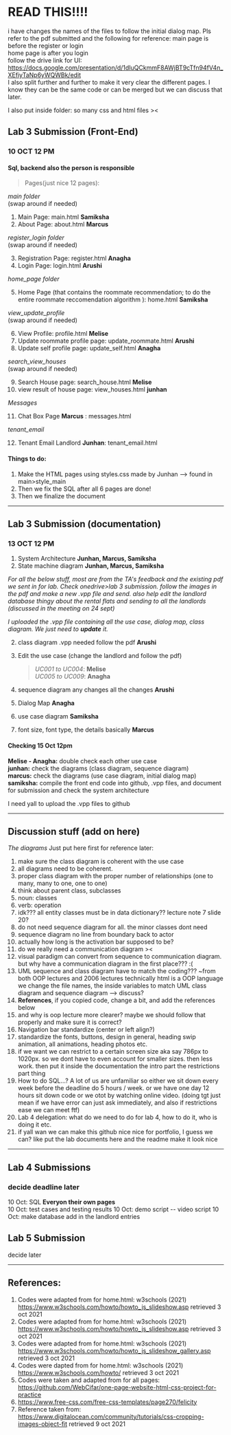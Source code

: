 # READ THIS!!!!
i have changes the names of the files to follow the initial dialog map. Pls refer to the pdf submitted and the following for reference: 
main page is before the register or login <br>
home page is after you login <br>
follow the drive link for UI: <br>
https://docs.google.com/presentation/d/1dIuQCkmmF8AWjBT9cTfn94fV4n_XEfiyTaNp6yWQWBk/edit
<br>
I also split further and further to make it very clear the different pages. I know they can be the same code or can be merged but we can discuss that later. 

I also put inside folder: so many css and html files ><


## Lab 3 Submission (Front-End)
### **10 OCT 12 PM**
#### Sql, backend also the person is responsible 


> Pages(just nice 12 pages):


*main folder* <br>
(swap around if needed)

1. Main Page: main.html **Samiksha** 
2. About Page: about.html **Marcus** 


*register_login folder* <br>
(swap around if needed) 

3. Registration Page: register.html **Anagha** 
4. Login Page: login.html **Arushi** 


*home_page folder*

5. Home Page (that contains the roommate recommendation; to do the entire roommate reccomendation algorithm ): home.html **Samiksha**


*view_update_profile* <br>
(swap around if needed) 

6. View Profile: profile.html **Melise** 
7. Update roommate profile page: update_roommate.html **Arushi**
8. Update self profile page: update_self.html **Anagha**

*search_view_houses* <br>
(swap around if needed) 

9. Search House page: search_house.html **Melise**
10. view result of house page: view_houses.html **junhan**

*Messages*

11. Chat Box Page **Marcus** : messages.html

*tenant_email*

12. Tenant Email Landlord **Junhan**: tenant_email.html



#### Things to do:
1. Make the HTML pages using styles.css made by Junhan --> found in main>style_main
2. Then we fix the SQL after all 6 pages are done!
3. Then we finalize the document


---

## Lab 3 Submission (documentation)
### **13 OCT 12 PM**

1. System Architecture **Junhan, Marcus, Samiksha**  
2. State machine diagram **Junhan, Marcus, Samiksha**  

*For all the below stuff, most are from the TA's feedback and the existing pdf we sent in for lab. Check onedrive>lab 3 submission. follow the images in the pdf and make a new .vpp file and send. also help edit the landlord database thingy about the rental flats and sending to all the landlords (discussed in the meeting on 24 sept)*

*I uploaded the .vpp file containing all the use case, dialog map, class diagram. We just need to **update** it.*



2. class diagram .vpp needed follow the pdf **Arushi** 
3. Edit the use case (change the landlord and follow the pdf)  

   >*UC001 to UC004*: **Melise**  <br>
   >*UC005 to UC009*: **Anagha**  <br>

4. sequence diagram any changes all the changes  **Arushi**  <br>
5. Dialog Map **Anagha**  <br>
6. use case diagram **Samiksha**  <br>
7. font size, font type, the details basically **Marcus**   <br>


#### Checking 15 Oct 12pm
**Melise - Anagha:** double check each other use case <br>
**junhan:** check the diagrams (class diagram, sequence diagram) <br>
**marcus:** check the diagrams (use case diagram, initial dialog map) <br>
**samiksha:** compile the front end code into github, .vpp files, and document for submission and check the system architecture <br>


I need yall to upload the .vpp files to github<br>

---

## Discussion stuff (add on here)

*The diagrams*
Just put here first for reference later:
1. make sure the class diagram is coherent with the use case
2. all diagrams need to be coherent. 
3. proper class diagram with the proper number of relationships (one to many, many to one, one to one)
4. think about parent class, subclasses 
5. noun: classes
6. verb: operation
7. idk??? all entity classes must be in data dictionary?? lecture note 7 slide 20?
8. do not need sequence diagram for all. the minor classes dont need 
9. sequence diagram no line from boundary back to actor 
10. actually how long is the activation bar supposed to be?
11. do we really need a communication diagram ><
12. visual paradigm can convert from sequence to communication diagram. but why have a communication diagram in the first place??? :(
13. UML sequence and class diagram have to match the coding??? ~from both OOP lectures and 2006 lectures technically html is a OOP language we change the file names, the inside variables to match UML class diagram and sequence diagram --> discuss?
14. **References**, if you copied code, change a bit, and add the references below
15. and why is oop lecture more clearer? maybe we should follow that properly and make sure it is correct? 
16. Navigation bar standardize (center or left align?)
17. standardize the fonts, buttons, design in general, heading swip animation, all animations, heading photos etc. 
18. if we want we can restrict to a certain screen size aka say 786px to 1020px. so we dont have to even account for smaller sizes. then less work. then put it inside the documentation the intro part the restrictions part thing
19. How to do SQL...? A lot of us are unfamiliar so either we sit down every week before the deadline do 5 hours / week. or we have one day 12 hours sit down code or we otot by watching online video. (doing tgt just mean if we have error can just ask immediately, and also if restrictions ease we can meet ftf)
20. Lab 4 delegation: what do we need to do for lab 4, how to do it, who is doing it etc. 
21. if yall wan we can make this github nice nice for portfolio, I guess we can? like put the lab documents here and the readme make it look nice 


----


## Lab 4 Submissions 
### decide deadline later 
10 Oct: SQL **Everyon their own pages**  <br>
10 Oct: test cases and testing results 
10 Oct: demo script -- video script
10 Oct: make database add in the landlord entries

## Lab 5 Submission 

decide later

---
## References:

1. Codes were adapted from for home.html: w3schools (2021) https://www.w3schools.com/howto/howto_js_slideshow.asp retrieved 3 oct 2021
2. Codes were adapted from for home.html: w3schools (2021) https://www.w3schools.com/howto/howto_js_slideshow.asp retrieved 3 oct 2021
3. Codes were adapted from for home.html: w3schools (2021) https://www.w3schools.com/howto/howto_js_slideshow_gallery.asp retrieved 3 oct 2021
4. Codes were dapted from for home.html: w3schools (2021) https://www.w3schools.com/howto/ retrieved 3 oct 2021
5. Codes were taken and adapted from for all pages: https://github.com/WebCifar/one-page-website-html-css-project-for-practice 
6. https://www.free-css.com/free-css-templates/page270/felicity 
7. Reference taken from: https://www.digitalocean.com/community/tutorials/css-cropping-images-object-fit retrieved 9 oct 2021







